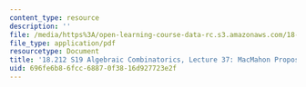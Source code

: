 ```yaml
---
content_type: resource
description: ''
file: /media/https%3A/open-learning-course-data-rc.s3.amazonaws.com/18-212-algebraic-combinatorics-spring-2019/696fe6b86fcc68870f3816d927723e2f_MIT18_212S19_lec37.pdf
file_type: application/pdf
resourcetype: Document
title: '18.212 S19 Algebraic Combinatorics, Lecture 37: MacMahon Proposition and more'
uid: 696fe6b8-6fcc-6887-0f38-16d927723e2f
---
```

